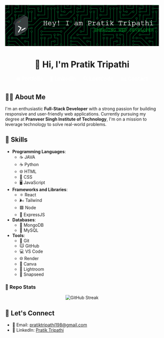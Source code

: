 <img src="./Banner1.png" />   
<h1 align="center">👋 Hi, I'm Pratik Tripathi</h1> 
 
<p align="center"> 
  <a href="https://portfolio-mauve-iota-18.vercel.app/" style="text-decoration: none; color: white; font-weight: bold; margin-right: 20px; font-size: 1.2em;">  
    🌐 Portfolio
  </a>
  <a href="https://www.linkedin.com/in/pratik-tripathi-13a219238/" style="text-decoration: none; color: white; font-weight: bold; margin-right: 20px; font-size: 1.2em;">
    💼 LinkedIn
  </a>
  <a href="https://leetcode.com/u/PRATIK5311/" style="text-decoration: none; color: white; font-weight: bold; margin-right: 20px; font-size: 1.2em;">
    🔍 LeetCode 
  </a>
  <a href="mailto:pratiktripathi198@gmail.com" style="text-decoration: none; color: white; font-weight: bold; font-size: 1.2em;"> 
    ✉️ Contact
  </a> 
</p>

 
## 🧑‍💻 About Me
 
I'm an enthusiastic **Full-Stack Developer** with a strong passion for building responsive and user-friendly web applications. Currently pursuing my degree at **Pranveer Singh Institute of Technology**, I'm on a mission to leverage technology to solve real-world problems.


  
## 🚀 Skills
 
- **Programming Languages**: 
  - ☕ JAVA
  - ☕ Python
  - 🌐 HTML 
  - 🎨 CSS 
  - 🖥️ JavaScript 
- **Frameworks and Libraries**:
  - ⚛️ React 
  - 🌬️ Tailwind 
  - 🟩 Node 
  - 🚀 ExpressJS 
- **Databases**: 
  - 🍃 MongoDB 
  - 🐬 MySQL 
- **Tools**: 
  - 🐙 Git 
  - 🐱 GitHub 
  - 💻 VS Code 
  - 🌐 Render 
  - 🎨 Canva 
  - 📸 Lightroom 
  - 📱 Snapseed 

### 🧩 Repo Stats

<p align="center">
  <img src="https://streak-stats.demolab.com?user=PRATIK5311&theme=radical" alt="GitHub Streak" />
</p>

## 🤝 Let's Connect

- 📧 Email: [pratiktripathi198@gmail.com](mailto:pratiktripathi198@gmail.com)
- 💼 LinkedIn: [Pratik Tripathi](https://www.linkedin.com/in/pratik-tripathi-13a219238/)
